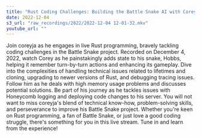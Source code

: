 ```yaml
---
title: "Rust Coding Challenges: Building the Battle Snake AI with Coreyja"
date: 2022-12-04
s3_url: "raw_recordings/2022/2022-12-04 12-01-32.mkv"
youtube_url: ""
---
```


Join coreyja as he engages in live Rust programming, bravely tackling coding challenges in the Battle Snake project. Recorded on December 4, 2022, watch Corey as he painstakingly adds state to his snake, Hobbs, helping it remember turn-by-turn actions and enhancing its gameplay. Dive into the complexities of handling technical issues related to lifetimes and cloning, upgrading to newer versions of Rust, and debugging tracing issues. Follow him as he deals with high memory usage problems and discusses potential solutions. Be part of his journey as he tackles issues with Honeycomb logging and deploying code changes to his server. You will not want to miss coreyja's blend of technical know-how, problem-solving skills, and perseverance to improve his Battle Snake project. Whether you're keen on Rust programming, a fan of Battle Snake, or just love a good coding struggle, there's something for you in this live stream. Tune in and learn from the experience!
